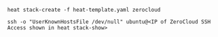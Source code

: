 ```heat stack-create -f heat-template.yaml zerocloud```

`ssh -o "UserKnownHostsFile /dev/null" ubuntu@<IP of ZeroCloud SSH Access shown in heat stack-show>`
